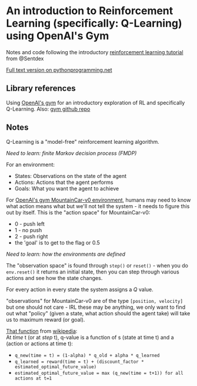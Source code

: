 # An introduction to Reinforcement Learning (specifically: Q-Learning) using OpenAI's Gym
Notes and code following the introductory [reinforcement learning tutorial](https://www.youtube.com/playlist?list=PLQVvvaa0QuDezJFIOU5wDdfy4e9vdnx-7) from @Sentdex   
    
[Full text version on pythonprogramming.net](https://pythonprogramming.net/q-learning-reinforcement-learning-python-tutorial/)   

## Library references
Using [OpenAI's gym](https://gym.openai.com/) for an introductory exploration of RL and specifically Q-Learning. 
Also: [gym github repo](https://github.com/openai/gym)   

## Notes

Q-Learning is a "model-free" reinforcement learning algorithm.

_Need to learn:  finite Markov decision process (FMDP)_

For an environment:
* States: Observations on the state of the agent
* Actions: Actions that the agent performs
* Goals: What you want the agent to achieve  

For [OpenAI's gym MountainCar-v0 environment](https://github.com/openai/gym/wiki/MountainCar-v0), humans may need to know what action means what but we'll not tell the system - it needs to figure this out by itself. This is the "action space" for MountainCar-v0:
* 0 - push left
* 1 - no push
* 2 - push right
* the 'goal' is to get to the flag or 0.5

_Need to learn:  how the environments are defined_  

The "observation space" is found through ```step()``` or ```reset()``` - when you do ```env.reset()``` it returns an initial state, then you can step through various actions and see how the state changes.

For every action in every state the system assigns a *Q* value.

"observations" for MountainCar-v0 are of the type ```[position, velocity]``` but one should not care - IRL these may be anything, we only want to find out what "policy" (given a state, what action should the agent take) will take us to maximum reward (or goal).

[That function](https://en.wikipedia.org/wiki/Q-learning#Algorithm) from [wikipedia](https://en.wikipedia.org/wiki/Q-learning):  
At *time* t (or at *step* t), q-value is a function of s (state at time t) and a (action or actions at time t):  
* ```q_new(time = t) = (1-alpha) * q_old + alpha * q_learned```   
* ```q_learned = reward(time = t) + (discount_factor * estimated_optimal_future_value)```   
* ```estimated_optimal_future_value = max (q_new(time = t+1)) for all actions at t=1```   


